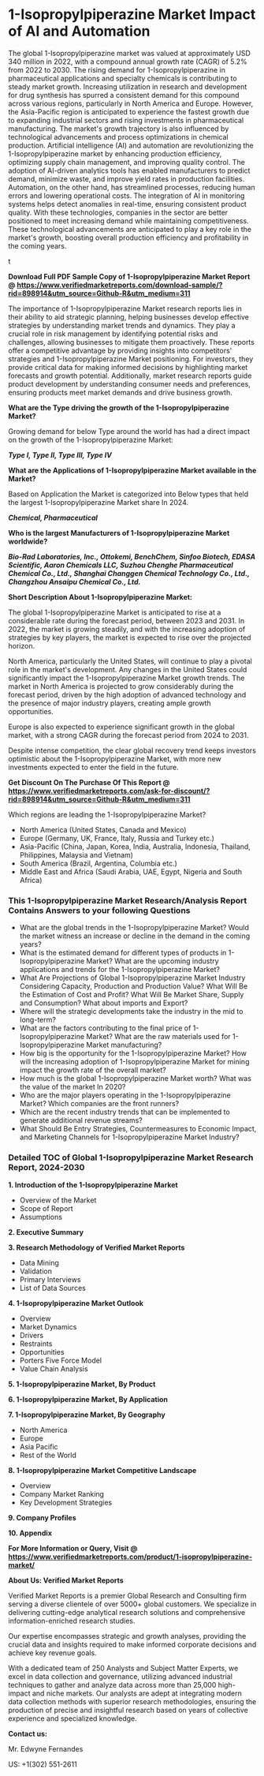 <meta name="title" content="Global 1-Isopropylpiperazine Market Impact of AI and Automation"><meta name="description" content="The global 1-Isopropylpiperazine market was valued at approximately USD 340 million in 2022, with a compound annual growth rate (CAGR) of 5.2% from 2022 to 2030. The r"><meta name="title" content="1-Isopropylpiperazine Market Size, Share, Scope, Trends, Growth, Opportunities, Analysis, Forecast"><h1>1-Isopropylpiperazine Market Impact of AI and Automation</h1><p>The global 1-Isopropylpiperazine market was valued at approximately USD 340 million in 2022, with a compound annual growth rate (CAGR) of 5.2% from 2022 to 2030. The rising demand for 1-Isopropylpiperazine in pharmaceutical applications and specialty chemicals is contributing to steady market growth. Increasing utilization in research and development for drug synthesis has spurred a consistent demand for this compound across various regions, particularly in North America and Europe. However, the Asia-Pacific region is anticipated to experience the fastest growth due to expanding industrial sectors and rising investments in pharmaceutical manufacturing. The market's growth trajectory is also influenced by technological advancements and process optimizations in chemical production. Artificial intelligence (AI) and automation are revolutionizing the 1-Isopropylpiperazine market by enhancing production efficiency, optimizing supply chain management, and improving quality control. The adoption of AI-driven analytics tools has enabled manufacturers to predict demand, minimize waste, and improve yield rates in production facilities. Automation, on the other hand, has streamlined processes, reducing human errors and lowering operational costs. The integration of AI in monitoring systems helps detect anomalies in real-time, ensuring consistent product quality. With these technologies, companies in the sector are better positioned to meet increasing demand while maintaining competitiveness. These technological advancements are anticipated to play a key role in the market's growth, boosting overall production efficiency and profitability in the coming years.</p>t</p><p id="" class=""><strong>Download Full PDF Sample Copy of 1-Isopropylpiperazine Market Report @ <a href="https://www.verifiedmarketreports.com/download-sample/?rid=898914&utm_source=Github-R&utm_medium=311" target="_blank">https://www.verifiedmarketreports.com/download-sample/?rid=898914&utm_source=Github-R&utm_medium=311</a></strong></p><p>The importance of&nbsp;1-Isopropylpiperazine Market research reports lies in their ability to aid strategic planning, helping businesses develop effective strategies by understanding market trends and dynamics. They play a crucial role in risk management by identifying potential risks and challenges, allowing businesses to mitigate them proactively. These reports offer a competitive advantage by providing insights into competitors' strategies and 1-Isopropylpiperazine Market positioning. For investors, they provide critical data for making informed decisions by highlighting market forecasts and growth potential. Additionally, market research reports guide product development by understanding consumer needs and preferences, ensuring products meet market demands and drive business growth.</p><p><strong>What are the&nbsp;Type driving the growth of the 1-Isopropylpiperazine Market?</strong></p><p id="" class="">Growing demand for below Type around the world has had a direct impact on the growth of the 1-Isopropylpiperazine Market:</p><em><strong>Type I, Type II, Type III, Type IV</strong></em></p><strong>What are the&nbsp;Applications&nbsp;of 1-Isopropylpiperazine Market available in the Market?</strong></p><p id="" class="">Based on Application the Market is categorized into Below types that held the largest 1-Isopropylpiperazine Market share In 2024.</p><em><strong>Chemical, Pharmaceutical</strong></em></p><strong>Who is the largest Manufacturers of 1-Isopropylpiperazine Market worldwide?</strong></p><p><em><strong>Bio-Rad Laboratories, Inc., Ottokemi, BenchChem, Sinfoo Biotech, EDASA Scientific, Aaron Chemicals LLC, Suzhou Chenghe Pharmaceutical Chemical Co., Ltd., Shanghai Changgen Chemical Technology Co., Ltd., Changzhou Ansaipu Chemical Co., Ltd.</strong></em></p><p id="" class=""><strong>Short Description About 1-Isopropylpiperazine Market:</strong></p><p>The global 1-Isopropylpiperazine Market is anticipated to rise at a considerable rate during the forecast period, between 2023 and 2031. In 2022, the market is growing steadily, and with the increasing adoption of strategies by key players, the market is expected to rise over the projected horizon.</p><p>North America, particularly the United States, will continue to play a pivotal role in the market's development. Any changes in the United States could significantly impact the 1-Isopropylpiperazine Market growth trends. The market in North America is projected to grow considerably during the forecast period, driven by the high adoption of advanced technology and the presence of major industry players, creating ample growth opportunities.</p><p>Europe is also expected to experience significant growth in the global market, with a strong CAGR during the forecast period from 2024 to 2031.</p><p>Despite intense competition, the clear global recovery trend keeps investors optimistic about the 1-Isopropylpiperazine Market, with more new investments expected to enter the field in the future.</p><p id="" class=""><strong>Get Discount On The Purchase Of This Report @ <a href="https://www.verifiedmarketreports.com/ask-for-discount/?rid=898914&utm_source=Github-R&utm_medium=311" target="_blank">https://www.verifiedmarketreports.com/ask-for-discount/?rid=898914&utm_source=Github-R&utm_medium=311</a></strong></p>Which regions are leading the 1-Isopropylpiperazine Market?</p><ul><li>North America (United States, Canada and Mexico)</li><li>Europe (Germany, UK, France, Italy, Russia and Turkey etc.)</li><li>Asia-Pacific (China, Japan, Korea, India, Australia, Indonesia, Thailand, Philippines, Malaysia and Vietnam)</li><li>South America (Brazil, Argentina, Columbia etc.)</li><li>Middle East and Africa (Saudi Arabia, UAE, Egypt, Nigeria and South Africa)</li></ul><h3 id="" class="">This 1-Isopropylpiperazine Market Research/Analysis Report Contains Answers to your following Questions</h3><ul><li>What are the global trends in the 1-Isopropylpiperazine Market? Would the market witness an increase or decline in the demand in the coming years?</li><li>What is the estimated demand for different types of products in 1-Isopropylpiperazine Market? What are the upcoming industry applications and trends for the 1-Isopropylpiperazine Market?</li><li>What Are Projections of Global 1-Isopropylpiperazine Market Industry Considering Capacity, Production and Production Value? What Will Be the Estimation of Cost and Profit? What Will Be Market Share, Supply and Consumption? What about imports and Export?</li><li>Where will the strategic developments take the industry in the mid to long-term?</li><li>What are the factors contributing to the final price of 1-Isopropylpiperazine Market? What are the raw materials used for 1-Isopropylpiperazine Market manufacturing?</li><li>How big is the opportunity for the 1-Isopropylpiperazine Market? How will the increasing adoption of 1-Isopropylpiperazine Market for mining impact the growth rate of the overall market?</li><li>How much is the global 1-Isopropylpiperazine Market worth? What was the value of the market In 2020?</li><li>Who are the major players operating in the 1-Isopropylpiperazine Market? Which companies are the front runners?</li><li>Which are the recent industry trends that can be implemented to generate additional revenue streams?</li><li>What Should Be Entry Strategies, Countermeasures to Economic Impact, and Marketing Channels for 1-Isopropylpiperazine Market Industry?</li></ul><h3 id="" class="">Detailed TOC of Global 1-Isopropylpiperazine Market Research Report, 2024-2030</h3><p id="" class=""><strong>1. Introduction of the 1-Isopropylpiperazine Market</strong></p><ul><li>Overview of the Market</li><li>Scope of Report</li><li>Assumptions</li></ul><p id="" class=""><strong>2. Executive Summary</strong></p><p id="" class=""><strong>3. Research Methodology of Verified Market Reports</strong></p><ul><li>Data Mining</li><li>Validation</li><li>Primary Interviews</li><li>List of Data Sources</li></ul><p id="" class=""><strong>4. 1-Isopropylpiperazine Market Outlook</strong></p><ul><li>Overview</li><li>Market Dynamics</li><li>Drivers</li><li>Restraints</li><li>Opportunities</li><li>Porters Five Force Model</li><li>Value Chain Analysis</li></ul><p id="" class=""><strong>5. 1-Isopropylpiperazine Market, By Product</strong></p><p id="" class=""><strong>6. 1-Isopropylpiperazine Market, By Application</strong></p><p id="" class=""><strong>7. 1-Isopropylpiperazine Market, By Geography</strong></p><ul><li>North America</li><li>Europe</li><li>Asia Pacific</li><li>Rest of the World</li></ul><p id="" class=""><strong>8. 1-Isopropylpiperazine Market Competitive Landscape</strong></p><ul><li>Overview</li><li>Company Market Ranking</li><li>Key Development Strategies</li></ul><p id="" class=""><strong>9. Company Profiles</strong></p><p id="" class=""><strong>10. Appendix</strong></p><p id="" class=""><strong>For More Information or Query, Visit @ <a href="https://www.verifiedmarketreports.com/product/1-isopropylpiperazine-market/" target="_blank">https://www.verifiedmarketreports.com/product/1-isopropylpiperazine-market/</a></strong></p><p id="" class=""><strong>About Us: Verified Market Reports</strong></p><p id="" class="">Verified Market Reports is a premier Global Research and Consulting firm serving a diverse clientele of over 5000+ global customers. We specialize in delivering cutting-edge analytical research solutions and comprehensive information-enriched research studies.</p><p id="" class="">Our expertise encompasses strategic and growth analyses, providing the crucial data and insights required to make informed corporate decisions and achieve key revenue goals.</p><p id="" class="">With a dedicated team of 250 Analysts and Subject Matter Experts, we excel in data collection and governance, utilizing advanced industrial techniques to gather and analyze data across more than 25,000 high-impact and niche markets. Our analysts are adept at integrating modern data collection methods with superior research methodologies, ensuring the production of precise and insightful research based on years of collective experience and specialized knowledge.</p><p id="" class=""><strong>Contact us:</strong></p><p id="" class="">Mr. Edwyne Fernandes</p><p id="" class="">US: +1(302) 551-2611</p>